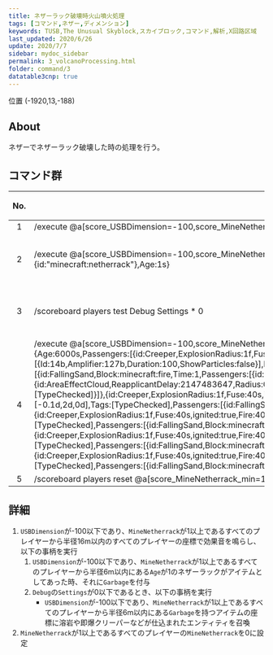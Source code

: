 ```yaml
---
title: ネザーラック破壊時火山噴火処理
tags: [コマンド,ネザー,ディメンション]
keywords: TUSB,The Unusual Skyblock,スカイブロック,コマンド,解析,X回路区域
last_updated: 2020/6/26
update: 2020/7/7
sidebar: mydoc_sidebar
permalink: 3_volcanoProcessing.html
folder: command/3
datatable3cnp: true
---
```


<span class="label label-primary">位置 (-1920,13,-188)</span>

## About

ネザーでネザーラック破壊した時の処理を行う。

## コマンド群

<div class="datatable3cnp-begin"></div>

|No.|コマンド群|状態|
|:-:|-|-|
|1|/execute @a[score_USBDimension=-100,score_MineNetherrack_min=1] ~ ~ ~ /playsound entity.blaze.ambient master @a[r=16] ~ ~ ~ 0.5 0.5|
|2|/execute @a[score_USBDimension=-100,score_MineNetherrack_min=1] ~ ~ ~ /scoreboard players tag @e[r=6,type=Item] add Garbage {Item:{id:"minecraft:netherrack"},Age:1s}|条件付き|
|3|/scoreboard players test Debug Settings * 0|条件付き|
|4|/execute @a[score_USBDimension=-100,score_MineNetherrack_min=1] ~ ~ ~ /execute @e[r=6,type=Item,tag=Garbage,c=1] ~ ~ ~ /summon XPOrb ~ ~1 ~ {Age:6000s,Passengers:[{id:Creeper,ExplosionRadius:1f,Fuse:40s,ignited:true,Fire:40s,ActiveEffects:[{Id:14b,Amplifier:127b,Duration:100,ShowParticles:false}],Motion:[0d,2d,0d],Tags:[TypeChecked],Passengers:[{id:FallingSand,Block:minecraft:fire,Time:1,Passengers:[{id:FallingSand,Block:minecraft:flowing_lava,Time:1}]},{id:AreaEffectCloud,ReapplicantDelay:2147483647,Radius:0.5f,RadiusOnUse:0f,DurationOnUse:0f,Duration:40,RadiusPerTick:0f,WaitTime:0,Age:0,Particle:lava,Tags:[TypeChecked]}]},{id:Creeper,ExplosionRadius:1f,Fuse:40s,ignited:true,Fire:40s,ActiveEffects:[{Id:14b,Amplifier:127b,Duration:100,ShowParticles:false}],Motion:[-0.1d,2d,0d],Tags:[TypeChecked],Passengers:[{id:FallingSand,Block:minecraft:fire,Time:1,Passengers:[{id:FallingSand,Block:minecraft:flowing_lava,Time:1}]}]},{id:Creeper,ExplosionRadius:1f,Fuse:40s,ignited:true,Fire:40s,ActiveEffects:[{Id:14b,Amplifier:127b,Duration:100,ShowParticles:false}],Motion:[0d,2d,-0.1d],Tags:[TypeChecked],Passengers:[{id:FallingSand,Block:minecraft:fire,Time:1,Passengers:[{id:FallingSand,Block:minecraft:flowing_lava,Time:1}]}]},{id:Creeper,ExplosionRadius:1f,Fuse:40s,ignited:true,Fire:40s,ActiveEffects:[{Id:14b,Amplifier:127b,Duration:100,ShowParticles:false}],Motion:[0.1d,2d,0d],Tags:[TypeChecked],Passengers:[{id:FallingSand,Block:minecraft:fire,Time:1,Passengers:[{id:FallingSand,Block:minecraft:flowing_lava,Time:1}]}]},{id:Creeper,ExplosionRadius:1f,Fuse:40s,ignited:true,Fire:40s,ActiveEffects:[{Id:14b,Amplifier:127b,Duration:100,ShowParticles:false}],Motion:[0d,2d,0.1d],Tags:[TypeChecked],Passengers:[{id:FallingSand,Block:minecraft:fire,Time:1,Passengers:[{id:FallingSand,Block:minecraft:flowing_lava,Time:1}]}]}]}|条件付き|
|5|/scoreboard players reset @a[score_MineNetherrack_min=1] MineNetherrack|

<div class="datatable3cnp-end"></div>

## 詳細

1. `USBDimension`が-100以下であり、`MineNetherrack`が1以上であるすべてのプレイヤーから半径16m以内のすべてのプレイヤーの座標で効果音を鳴らし、以下の事柄を実行
   1. `USBDimension`が-100以下であり、`MineNetherrack`が1以上であるすべてのプレイヤーから半径6m以内にある`Age`が1のネザーラックがアイテムとしてあった時、それに`Garbage`を付与
   2. `Debug`の`Settings`が0以下であるとき、以下の事柄を実行
      - `USBDimension`が-100以下であり、`MineNetherrack`が1以上であるすべてのプレイヤーから半径6m以内にある`Garbage`を持つアイテムの座標に溶岩や即爆クリーパーなどが仕込まれたエンティティを召喚
2. `MineNetherrack`が1以上であるすべてのプレイヤーの`MineNetherrack`を0に設定
